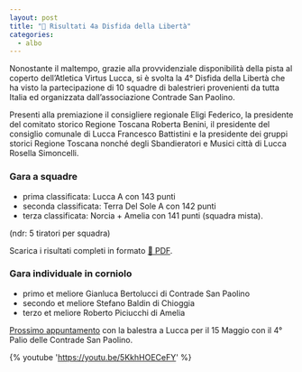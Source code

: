 ```yaml
---
layout: post
title: "🎯 Risultati 4a Disfida della Libertà"
categories:
  - albo
---
```


Nonostante il maltempo, grazie alla provvidenziale disponibilità della pista al
coperto dell’Atletica Virtus Lucca, si è svolta la 4° Disfida della Libertà che
ha visto la partecipazione di 10 squadre di balestrieri provenienti da tutta
Italia ed organizzata dall’associazione Contrade San Paolino.

<!-- more -->

Presenti alla premiazione il consigliere regionale Eligi Federico, la presidente
del comitato storico Regione Toscana Roberta Benini, il presidente del consiglio
comunale di Lucca Francesco Battistini e la presidente dei gruppi storici
Regione Toscana nonché degli Sbandieratori e Musici città di Lucca Rosella
Simoncelli.

### Gara a squadre

* prima classificata: Lucca A con 143 punti
* seconda classificata: Terra Del Sole A con 142 punti
* terza classificata: Norcia + Amelia con 141 punti (squadra mista).

(ndr: 5 tiratori per squadra)

Scarica i risultati completi in formato [💾 PDF](/assets/files/2022/risultati-4a-disfida-liberta-squadre.pdf).

### Gara individuale in corniolo

* primo et meliore Gianluca Bertolucci di Contrade San Paolino
* secondo et meliore Stefano Baldin di Chioggia
* terzo et meliore Roberto Piciucchi di Amelia

[Prossimo appuntamento](/eventi-lucca-2022) con la balestra a Lucca per il 15 Maggio con il 4° Palio
delle Contrade San Paolino.

{% youtube 'https://youtu.be/5KkhHOECeFY' %}
